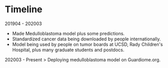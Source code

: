 # Timeline

201904 - 202003 
* Made Medulloblastoma model plus some predictions.
* Standardized cancer data being downloaded by people internationally.
* Model being used by people on tumor boards at UCSD, Rady Children's Hospital, plus many graduate students and postdocs. 
 

202003 - Present > Deploying medulloblastoma model on Guardiome.org.
